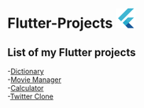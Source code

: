 # Flutter-Projects <img src="https://github.com/devicons/devicon/blob/master/icons/flutter/flutter-original.svg" title="Flutter" alt="Flutter" width="40" height="40"/>&nbsp;
## List of my Flutter projects
-[Dictionary](https://github.com/evanch98/dictionary-flutter)<br>
-[Movie Manager](https://github.com/evanch98/movie_manager_flutter)<br>
-[Calculator](https://github.com/evanch98/calculator_flutter)<br>
-[Twitter Clone](https://github.com/evanch98/twitter_clone)
